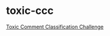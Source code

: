 # toxic-ccc
[Toxic Comment Classification Challenge](https://www.kaggle.com/c/jigsaw-toxic-comment-classification-challenge/overview)

